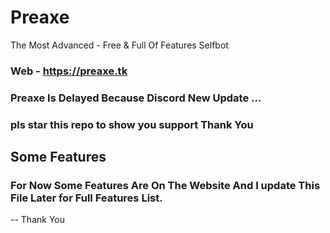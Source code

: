 # Preaxe
The Most Advanced - Free &amp; Full Of Features Selfbot

### Web - https://preaxe.tk

### Preaxe Is Delayed Because Discord New Update ...
### pls star this repo to show you support Thank You

## Some Features 
### For Now Some Features Are On The Website And I update This File Later for Full Features List.

 -- Thank You
